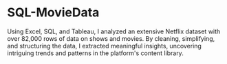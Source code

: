 # SQL-MovieData
Using Excel, SQL, and Tableau, I analyzed an extensive Netflix dataset with over 82,000 rows of data on shows and movies. By cleaning, simplifying, and structuring the data, I extracted meaningful insights, uncovering intriguing trends and patterns in the platform's content library.
